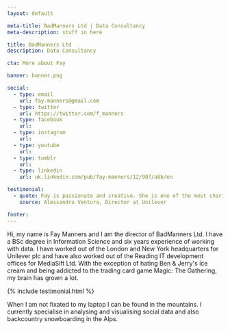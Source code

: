 ```yaml
---
layout: default

meta-title: BadManners Ltd | Data Consultancy
meta-description: stuff in here

title: BadManners Ltd
description: Data Consultancy

cta: More about Fay

banner: banner.png

social:
  - type: email
    url: fay.manners@gmail.com
  - type: twitter
    url: https://twitter.com/f_manners
  - type: facebook
    url: 
  - type: instagram
    url:
  - type: youtube
    url:
  - type: tumblr
    url: 
  - type: linkedin
    url: uk.linkedin.com/pub/fay-manners/12/907/a8b/en

testimonial:
  - quote: Fay is passionate and creative. She is one of the most charismatic and hardworking young ladies I have met in the IT industry.
    source: Alessandro Ventura, Director at Unilever

footer:
---
```


Hi, my name is Fay Manners and I am the director of BadManners Ltd. I have a BSc degree in Information Science and six years experience of working with data. I have worked out of the London and New York headquarters for Unilever plc and have also worked out of the Reading IT development offices for MediaSift Ltd. With the exception of hating Ben & Jerry's ice cream and being addicted to the trading card game Magic: The Gathering, my brain has grown a lot.   

{% include testimonial.html %}

When I am not fixated to my laptop I can be found in the mountains. I currently specialise in analysing and visualising social data and also backcountry snowboarding in the Alps. 

